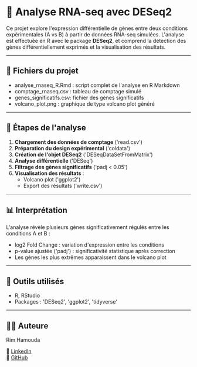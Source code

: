 
# 🧬 Analyse RNA-seq avec DESeq2

Ce projet explore l'expression différentielle de gènes entre deux conditions expérimentales (A vs B) à partir de données RNA-seq simulées. L'analyse est effectuée en R avec le package **DESeq2**, et comprend la détection des gènes différentiellement exprimés et la visualisation des résultats.

---

## 📁 Fichiers du projet

- analyse_rnaseq_R.Rmd : script complet de l'analyse en R Markdown
- comptage_rnaseq.csv : tableau de comptage simulé
- genes_significatifs.csv: fichier des gènes significatifs
- volcano_plot.png : graphique de type volcano plot généré

---

## 🧪 Étapes de l'analyse

1. **Chargement des données de comptage** ('read.csv')
2. **Préparation du design expérimental** ('coldata')
3. **Création de l'objet DESeq2** ('DESeqDataSetFromMatrix')
4. **Analyse différentielle** ('DESeq')
5. **Filtrage des gènes significatifs** ('padj < 0.05')
6. **Visualisation des résultats** :
   - Volcano plot ('ggplot2')
   - Export des résultats ('write.csv')

---

## 📊 Interprétation

L'analyse révèle plusieurs gènes significativement régulés entre les conditions A et B :

- log2 Fold Change : variation d'expression entre les conditions
- p-value ajustée ('padj') : significativité statistique après correction
- Les gènes les plus extrêmes apparaissent dans le volcano plot

---

## 🧰 Outils utilisés

- R, RStudio
- Packages : 'DESeq2', 'ggplot2', 'tidyverse'

---

## 👩‍💻 Auteure

Rim Hamouda  

🔗 [LinkedIn](https://www.linkedin.com/in/ton-profil)  
📁 [GitHub](https://github.com/RimHamouda)

